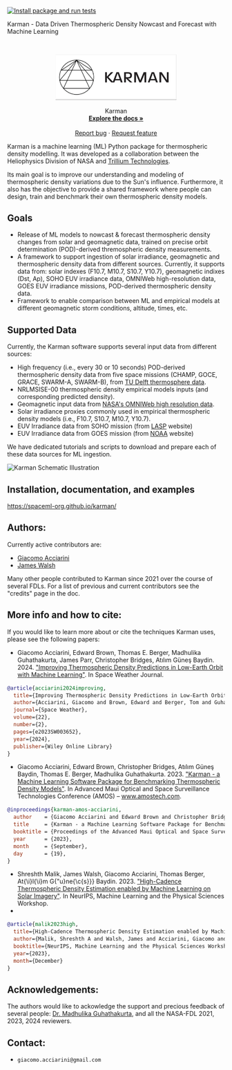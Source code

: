 [![Install package and run tests](https://github.com/spaceml-org/karman/actions/workflows/install.yaml/badge.svg)](https://github.com/spaceml-org/karman/actions/workflows/install.yaml) 

Karman - Data Driven Thermospheric Density Nowcast and Forecast with Machine Learning
<!-- PROJECT LOGO -->
<br />
<p align="center">
  <a href="https://spaceml-org.github.io/karman/">
    <img src="docs/_static/Karman_logo_white.png" alt="Logo" width="280">
  </a>
  <p align="center">
    Karman
    <br />
    <a href="https://spaceml-org.github.io/karman/"><strong>Explore the docs »</strong></a>
    <br />
    <br />
    <a href="https://github.com/spaceml-org/karman/issues/new/choose">Report bug</a>
    ·
    <a href="https://github.com/spaceml-org/karman/issues/new/choose">Request feature</a>
  </p>
</p>

Karman is a machine learning (ML) Python package for thermospheric density modelling. It was developed as a collaboration between the Heliophysics Division of NASA and [Trillium Technologies](https://trillium.tech/). 

Its main goal is to improve our understanding and modeling of thermospheric density variations due to the Sun's influence. Furthermore, it also has the objective to provide a shared framework where people can design, train and benchmark their own thermospheric density models.

## Goals

* Release of ML models to nowcast & forecast thermospheric density changes from solar and geomagnetic data, trained on precise orbit determination (POD)-derived thremospheric density measurements. 
* A framework to support ingestion of solar irradiance, geomagnetic and thermospheric density data from different sources. Currently, it supports data from: solar indexes (F10.7, M10.7, S10.7, Y10.7), geomagnetic indixes (Dst, Ap), SOHO EUV irradiance data, OMNIWeb high-resolution data, GOES EUV irradiance missions, POD-derived thermospheric density data.
* Framework to enable comparison between ML and empirical models at different geomagnetic storm conditions, altitude, times, etc.

## Supported Data

Currently, the Karman software supports several input data from different sources:
* High frequency (i.e., every 30 or 10 seconds) POD-derived thermospheric density data from five space missions (CHAMP, GOCE, GRACE, SWARM-A, SWARM-B), from [TU Delft thermosphere data](http://thermosphere.tudelft.nl/).
* NRLMSISE-00 thermospheric density empirical models inputs (and corresponding predicted density).
* Geomagnetic input data from [NASA's OMNIWeb high resolution data](https://omniweb.gsfc.nasa.gov/form/omni_min.html).
* Solar irradiance proxies commonly used in empirical thermospheric density models (i.e., F10.7, S10.7, M10.7, Y10.7).
* EUV Irradiance data from SOHO mission (from [LASP](https://lasp.colorado.edu/eve/data_access/eve_data/lasp_soho_sem_data/) website)
* EUV Irradiance data from GOES mission (from [NOAA](https://www.ncei.noaa.gov/data/goes-space-environment-monitor/access/science/euvs/) website)

We have dedicated tutorials and scripts to download and prepare each of these data sources for ML ingestion.

![Karman Schematic Illustration](docs/_static/Karman_process.jpg)

## Installation, documentation, and examples

https://spaceml-org.github.io/karman/

## Authors:
Currently active contributors are:
* [Giacomo Acciarini](https://www.esa.int/gsp/ACT/team/giacomo_acciarini/)
* [James Walsh](https://walsh.dev/)

Many other people contributed to Karman since 2021 over the course of several FDLs. For a list of previous and current contributors see the "credits" page in the doc. 

## More info and how to cite:

If you would like to learn more about or cite the techniques Karman uses, please see the following papers:

* Giacomo Acciarini, Edward Brown, Thomas E. Berger, Madhulika Guhathakurta, James Parr, Christopher Bridges, Atılım Güneş Baydin. 2024. ["Improving Thermospheric Density Predictions in Low-Earth Orbit with Machine Learning"](https://agupubs.onlinelibrary.wiley.com/doi/pdfdirect/10.1029/2023SW003652). In Space Weather Journal.

```bibtex
@article{acciarini2024improving,
  title={Improving Thermospheric Density Predictions in Low-Earth Orbit With Machine Learning},
  author={Acciarini, Giacomo and Brown, Edward and Berger, Tom and Guhathakurta, Madhulika and Parr, James and Bridges, Christopher and Baydin, At{\i}l{\i}m G{\"u}ne{\c{s}}},
  journal={Space Weather},
  volume={22},
  number={2},
  pages={e2023SW003652},
  year={2024},
  publisher={Wiley Online Library}
}
```

* Giacomo Acciarini, Edward Brown, Christopher Bridges, Atılım Güneş Baydin, Thomas E. Berger, Madhulika Guhathakurta. 2023. ["Karman - a Machine Learning Software Package for Benchmarking Thermospheric Density Models"](https://www.researchgate.net/publication/374005215_Karman_-a_Machine_Learning_Software_Package_for_Benchmarking_Thermospheric_Density_Models). In Advanced Maui Optical and Space Surveillance Technologies Conference (AMOS) – www.amostech.com.


```bibtex
@inproceedings{karman-amos-acciarini,
  author    = {Giacomo Acciarini and Edward Brown and Christopher Bridges and Atılım Güneş Baydin and Thomas E. Berger and Madhulika Guhathakurta},
  title     = {Karman - a Machine Learning Software Package for Benchmarking Thermospheric Density Models},
  booktitle = {Proceedings of the Advanced Maui Optical and Space Surveillance Technologies Conference (AMOS)},
  year      = {2023},
  month     = {September},
  day       = {19},
}
```

* Shreshth Malik, James Walsh, Giacomo Acciarini, Thomas Berger, At{\i}l{\i}m G{\"u}ne{\c{s}}} Baydin. 2023. ["High-Cadence Thermospheric Density Estimation enabled by Machine Learning on Solar Imagery"](https://ml4physicalsciences.github.io/2023/files/NeurIPS_ML4PS_2023_237.pdf). In NeurIPS, Machine Learning and the Physical Sciences Workshop.
* 
```bibtex
@article{malik2023high,
  title={High-Cadence Thermospheric Density Estimation enabled by Machine Learning on Solar Imagery},
  author={Malik, Shreshth A and Walsh, James and Acciarini, Giacomo and Berger, Thomas E and Baydin, At{\i}l{\i}m G{\"u}ne{\c{s}}},
  booktitle={NeurIPS, Machine Learning and the Physical Sciences Workshop},
  year={2023},
  month={December}
}
```

## Acknowledgements:

The authors would like to ackowledge the support and precious feedback of several people: [Dr. Madhulika Guhathakurta](https://science.nasa.gov/about-us/organization-and-leadership/lead-program-scientist-for-lws), and all the NASA-FDL 2021, 2023, 2024 reviewers.

## Contact:
* `giacomo.acciarini@gmail.com`

